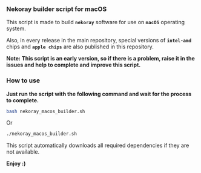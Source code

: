 ### Nekoray builder script for macOS

This script is made to build **`nekoray`** software for use on **`macOS`** operating system.

Also, in every release in the main repository, special versions of **`intel-amd`** chips and **`apple chips`** are also
published in this repository.

**Note: This script is an early version, so if there is a problem, raise it in the issues and help to complete and
improve this script.**

### How to use

**Just run the script with the following command and wait for the process to complete.**

```bash
bash nekoray_macos_builder.sh
```

Or

```bash
./nekoray_macos_builder.sh
```

This script automatically downloads all required dependencies if they are not available.

**Enjoy :)** 